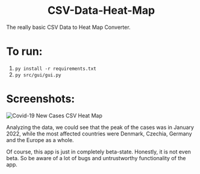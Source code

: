<h1 align='center'>
    CSV-Data-Heat-Map
</h1>

The really basic CSV Data to Heat Map Converter.

# To run:

1. `py install -r requirements.txt`
2. `py src/gui/gui.py`

# Screenshots:

![Covid-19 New Cases CSV Heat Map](/repository/screenshots/new_covid_cases.png?raw=true "Covid-19 New Cases Data (from 2020 to 2022)")

Analyzing the data, we could see that the peak of the cases was in January 2022, while the most affected countries were Denmark, Czechia, Germany and the Europe as a whole.

Of course, this app is just in completely beta-state. Honestly, it is not even beta. So be aware of a lot of bugs and untrustworthy functionality of the app.
